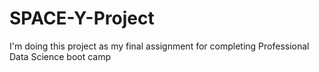 # SPACE-Y-Project
I'm doing this project as my final assignment for completing Professional Data Science boot camp 
